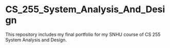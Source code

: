# CS_255_System_Analysis_And_Design
This repository includes my final portfolio for my SNHU course of CS 255 System Analysis and Design.
